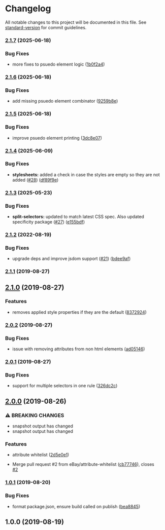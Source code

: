 # Changelog

All notable changes to this project will be documented in this file. See [standard-version](https://github.com/conventional-changelog/standard-version) for commit guidelines.

### [2.1.7](https://github.com/eBay/visual-html/compare/v2.1.6...v2.1.7) (2025-06-18)


### Bug Fixes

* more fixes to psuedo element logic ([1b0f2a4](https://github.com/eBay/visual-html/commit/1b0f2a45410c4e6314626206d2e20eab17a3a9df))

### [2.1.6](https://github.com/eBay/visual-html/compare/v2.1.5...v2.1.6) (2025-06-18)


### Bug Fixes

* add missing psuedo element combinator ([9259b8e](https://github.com/eBay/visual-html/commit/9259b8ebf854fe647f3d0f62ada84a3e19ede247))

### [2.1.5](https://github.com/eBay/visual-html/compare/v2.1.4...v2.1.5) (2025-06-18)


### Bug Fixes

* improve psuedo element printing ([3dc8e07](https://github.com/eBay/visual-html/commit/3dc8e07cd7e8ed892f47bdeb28dea1e6b6b50afa))

### [2.1.4](https://github.com/eBay/visual-html/compare/v2.1.3...v2.1.4) (2025-06-09)


### Bug Fixes

* **stylesheets:** added a check in case the styles are empty so they are not added ([#28](https://github.com/eBay/visual-html/issues/28)) ([df89f9e](https://github.com/eBay/visual-html/commit/df89f9e72d00fe768a3cff834ddf95faa067e0de))

### [2.1.3](https://github.com/eBay/visual-html/compare/v2.1.2...v2.1.3) (2025-05-23)


### Bug Fixes

* **split-selectors:** updated to match latest CSS spec. Also updated specificity package ([#27](https://github.com/eBay/visual-html/issues/27)) ([e155bdf](https://github.com/eBay/visual-html/commit/e155bdf3633b319fa210b2f2b582e2408e043858))

### [2.1.2](https://github.com/eBay/visual-html/compare/v2.1.1...v2.1.2) (2022-08-19)


### Bug Fixes

* upgrade deps and improve jsdom support ([#21](https://github.com/eBay/visual-html/issues/21)) ([bdee9af](https://github.com/eBay/visual-html/commit/bdee9afd0e664224b8613c5d045ad51d0f2605e4))

### [2.1.1](https://github.com/eBay/visual-html/compare/v2.1.0...v2.1.1) (2019-08-27)

## [2.1.0](https://github.com/eBay/visual-html/compare/v2.0.2...v2.1.0) (2019-08-27)


### Features

* removes applied style properties if they are the default ([8372924](https://github.com/eBay/visual-html/commit/8372924))

### [2.0.2](https://github.com/eBay/visual-html/compare/v2.0.1...v2.0.2) (2019-08-27)


### Bug Fixes

* issue with removing attributes from non html elements ([ad05146](https://github.com/eBay/visual-html/commit/ad05146))

### [2.0.1](https://github.com/eBay/visual-html/compare/v2.0.0...v2.0.1) (2019-08-27)


### Bug Fixes

* support for multiple selectors in one rule ([326dc2c](https://github.com/eBay/visual-html/commit/326dc2c))

## [2.0.0](https://github.com/eBay/visual-html/compare/v1.0.1...v2.0.0) (2019-08-26)


### ⚠ BREAKING CHANGES

* snapshot output has changed
* snapshot output has changed

### Features

* attribute whitelist ([2d5e0e1](https://github.com/eBay/visual-html/commit/2d5e0e1))


* Merge pull request #2 from eBay/attribute-whitelist ([cb77746](https://github.com/eBay/visual-html/commit/cb77746)), closes [#2](https://github.com/eBay/visual-html/issues/2)

### [1.0.1](https://github.com/eBay/visual-html/compare/v1.0.0...v1.0.1) (2019-08-20)


### Bug Fixes

* format package.json, ensure build called on publish ([bea8845](https://github.com/eBay/visual-html/commit/bea8845))

## 1.0.0 (2019-08-19)
